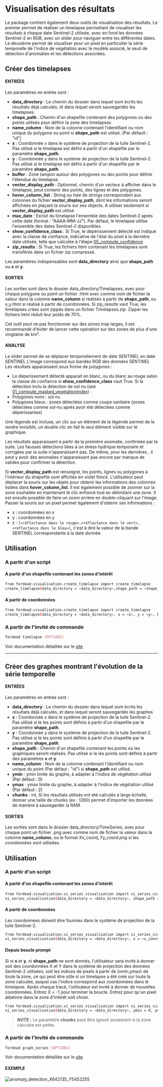 # Visualisation des résultats
Le package contient également deux outils de visualisation des résultats. Le premier permet de réaliser un timelapse permettant de visualiser les résultats à chaque date Sentinel-2 utilisée, avec en fond les données Sentinel-2 en RGB, avec un slider pour naviguer entre les différentes dates.
Le deuxième permet de visualiser pour un pixel en particulier la série temporelle de l'indice de végétation avec le modèle associé, le seuil de détection d'anomalies et les détections associées.

## Créer des timelapses
#### ENTRÉES
Les paramètres en entrée sont :

- **data_directory** : Le chemin du dossier dans lequel sont écrits les résultats déjà calculés, et dans lequel seront sauvegardés les timelapses
- **shape_path** : Chemin d'un shapefile contenant des polygones ou des points utilisés pour définir la zone des timelapses
- **name_column** : Nom de la colonne contenant l'identifiant ou nom unique du polygone ou point si **shape_path** est utilisé. (Par défault : "id")
- **x** : Coordonnée x dans le système de projection de la tuile Sentinel-2. Pas utilisé si le timelapse est défini à partir d'un shapefile par le paramètre **shape_path**.
- **y** : Coordonnée y dans le système de projection de la tuile Sentinel-2. Pas utilisé si le timelapse est défini à partir d'un shapefile par le paramètre **shape_path**.
- **buffer** : Zone tampon autour des polygones ou des points pour définir l'étendue du timelapse.
- **vector_display_path** : Optionnel, chemin d'un vecteur à afficher dans le timelapse, peut contenir des points, des lignes et des polygones.
- **hover_column_list** : String ou liste de strings correspondant aux colonnes du fichier **vector_display_path**, dont les informations seront affichées en plaçant la souris sur ses objects. A utiliser seulement si **vector_display_path** est utilisé
- **max_date** : Exclut du timelapse l'ensemble des dates Sentinel-2 après cette date (format : "AAAA-MM-JJ"). Par défaut, le timelapse utilise l'ensemble des dates Sentinel-2 disponibles.
- **show_confidence_class** : Si True, le dépérissement détecté est indiqué avec la classe de confiance, indicative de l'état du pixel à la dernière date utilisée, telle que calculée à l'étape [05_compute_confidence](https://fordead.gitlab.io/fordead_package/docs/user_guides/french/05_compute_confidence/)
- **zip_results** : Si True, les fichiers html contenant les timelapses sont transférés dans un fichier zip compressé.

Les paramètres indispensables sont **data_directory** ainsi que **shape_path** ou **x** et **y**.

#### SORTIES
Les sorties sont dans le dossier data_directory/Timelapses, avec pour chaque polygone ou point un fichier .html avec comme nom de fichier la valeur dans la colonne **name_column** si réalisés à partir de **shape_path**, ou x_y.html si réalisé à partir de coordonnées.
Si zip_results vaut True, les timelapses crées sont zippés dans un fichier Timelapses.zip. Zipper les fichiers html réduit leur poids de 70%.

Cet outil peut ne pas fonctionner sur des zones trop larges, il est recommandé d'éviter de lancer cette opération sur des zones de plus d'une vingtaine de km².

#### ANALYSE
Le slider permet de se déplacer temporellement de date SENTINEL en date SENTINEL
L'image correspond aux bandes RGB des données SENTINEL
Les résultats apparaissent sous forme de polygones :
- Le déperissement détecté apparait en blanc, ou du blanc au rouge selon la classe de confiance si **show_confidence_class** vaut True.
Si la détection inclu la détection de sol nu (see [01_compute_masked_vegetationindex](https://fordead.gitlab.io/fordead_package/docs/user_guides/french/01_compute_masked_vegetationindex/)) :
- Polygones noirs : sol nu
- Polygones bleus : zones détectées comme coupe sanitaire (zones détectées comme sol-nu après avoir été détectées comme dépérissantes)

Une légende est incluse, un clic sur un élément de la légende permet de le rendre invisible, un double clic en fait le seul élément visible sur le graphique.

Les résultats apparaissent à partir de la première anomalie, confirmée par la suite. Les fausses détections liées à un stress hydrique temporaire et corrigées par la suite n'apparaissent pas. De même, pour les dernières , il peut y avoir des anomalies n'apparaissant pas encore par manque de  valides pour confirmer la détection.

Si **vector_display_path** est renseigné, les points, lignes ou polygones à l'intérieur du shapefile sont affichés en violet foncé. L'utilisateur peut déplacer la souris sur les objets pour obtenir les informations des colonnes listées dans **hover_column_list**.
Il est également possible de zoomer sur la zone souhaitée en maintenant le clic enfoncé tout en délimitant une zone. Il est ensuite possible de faire un zoom arrière en double-cliquant sur l'image. Passer la souris sur un pixel permet également d'obtenir ses informations :

- x : coordonnées en x
- y : coordonnées en y
- z : `[<réflectance dans le rouge>,<réflectance dans le vert>,<réflectance dans le bleu>]`, c'est à dire la valeur de la bande SENTINEL correspondante à la date donnée.

## Utilisation
### A partir d'un script
#### A partir d'un shapefile contenant les zones d'intérêt
```bash
from fordead.visualisation.create_timelapse import create_timelapse
create_timelapse(data_directory = <data_directory>,shape_path = <shape_path>, buffer = 100, name_column = "id")
```
#### A partir de coordonnées
```bash
from fordead.visualisation.create_timelapse import create_timelapse
create_timelapse(data_directory = <data_directory>, x = <x>, y = <y>, buffer = 100)
```
### A partir de l'invité de commande
```bash
fordead timelapse [OPTIONS]
```
Voir documentation détaillée sur le [site](https://fordead.gitlab.io/fordead_package/docs/cli/#fordead-timelapse)

***

## Créer des graphes montrant l'évolution de la série temporelle
#### ENTRÉES
Les paramètres en entrée sont :

- **data_directory** : Le chemin du dossier dans lequel sont écrits les résultats déjà calculés, et dans lequel seront sauvegardés les graphes
- **x** : Coordonnée x dans le système de projection de la tuile Sentinel-2. Pas utilisé si le les points sont définis à partir d'un shapefile par le paramètre **shape_path**.
- **y** : Coordonnée y dans le système de projection de la tuile Sentinel-2. Pas utilisé si le les points sont définis à partir d'un shapefile par le paramètre **shape_path**.
- **shape_path** : Chemin d'un shapefile contenant les points où les graphiques seront réalisés. Pas utilisé si le les points sont définis à partir des paramètres **x** et **y**.
- **name_column** : Nom de la colonne contenant l'identifiant ou nom unique du point (Par défaut : "id") si **shape_path** est utilisé.
- **ymin** : ymin limite du graphe, à adapter à l'indice de végétation utilisé (Par défaut : 0)
- **ymax** : ymax limite du graphe, à adapter à l'indice de végétation utilisé (Par défaut : 2)
- **chunks** : int, Si les résultats utilisés ont été calculés à large échelle, donner une taille de chunks (ex : 1280) permet d'importer les données de manière à sauvegarder la RAM. 

#### SORTIES
Les sorties sont dans le dossier data_directory/TimeSeries, avec pour chaque point un fichier .png avec comme nom de fichier la valeur dans la colonne **name_column**, ou le format *Xx_coord_Yy_coord.png* si les coordonnées sont utilisées.

## Utilisation
### A partir d'un script
#### A partir d'un shapefile contenant les zones d'intérêt
```bash
from fordead.visualisation.vi_series_visualisation import vi_series_visualisation
vi_series_visualisation(data_directory = <data_directory>, shape_path = <shape_path>, name_column = "id", ymin = 0, ymax = 2, chunks = 100)
```
#### A partir de coordonnées
Les coordonnées doivent être fournies dans le système de projection de la tuile Sentinel-2.
```bash
from fordead.visualisation.vi_series_visualisation import vi_series_visualisation
vi_series_visualisation(data_directory = <data_directory>, x = <x_coord>, y = <y_coord>, ymin = 0, ymax = 2, chunks = 100)
```


#### Depuis boucle prompt
Si ni **x** et **y**, ni **shape_path** ne sont donnés, l'utilisateur sera invité à donner soit des coordonnées X et Y dans le système de projection des données Sentinel-2 utilisées, soit les indices de pixels à partir de (xmin,ymax) de toute la zone, ce qui peut être utile si un timelapse a été créé sur toute la zone calculée, auquel cas l'indice correspond aux coordonnées dans le timelapse.
Après chaque tracé, l'utilisateur est invité à donner de nouvelles coordonnées. Entrez X = -1 pour terminer la boucle. Entrez <ENTER> pour qu'un pixel aléatoire dans la zone d'intérêt soit choisi.

```bash
from fordead.visualisation.vi_series_visualisation import vi_series_visualisation
vi_series_visualisation(data_directory = <data_directory>, ymin = 0, ymax = 2, chunks = 100)
```

> **_NOTE :_** Le paramètre **chunks** peut être ignoré seulement si la zone calculée est petite.

### A partir de l'invité de commande
```bash
fordead graph_series [OPTIONS]
```
Voir documentation détaillée sur le [site](https://fordead.gitlab.io/fordead_package/docs/cli/#fordead-graph_series)

#### EXEMPLE
![anomaly_detection_X642135_Y5452255](Diagrams/anomaly_detection_X642135_Y5452255.png "anomaly_detection_X642135_Y5452255")
